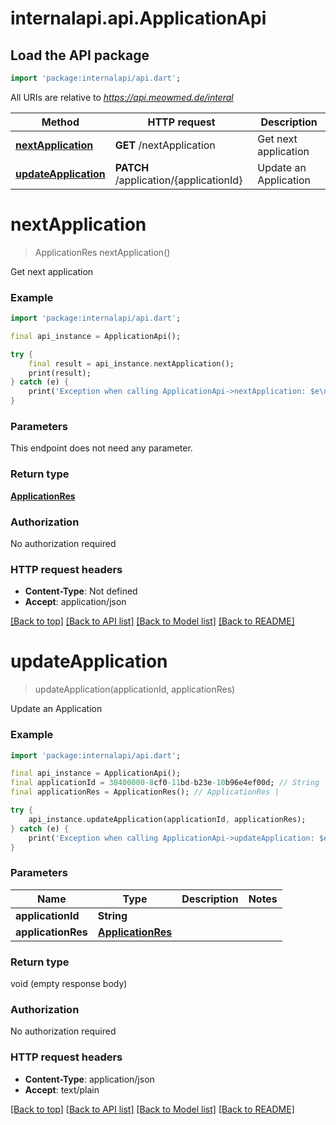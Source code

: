 # internalapi.api.ApplicationApi

## Load the API package
```dart
import 'package:internalapi/api.dart';
```

All URIs are relative to *https://api.meowmed.de/interal*

Method | HTTP request | Description
------------- | ------------- | -------------
[**nextApplication**](ApplicationApi.md#nextapplication) | **GET** /nextApplication | Get next application
[**updateApplication**](ApplicationApi.md#updateapplication) | **PATCH** /application/{applicationId} | Update an Application


# **nextApplication**
> ApplicationRes nextApplication()

Get next application

### Example
```dart
import 'package:internalapi/api.dart';

final api_instance = ApplicationApi();

try {
    final result = api_instance.nextApplication();
    print(result);
} catch (e) {
    print('Exception when calling ApplicationApi->nextApplication: $e\n');
}
```

### Parameters
This endpoint does not need any parameter.

### Return type

[**ApplicationRes**](ApplicationRes.md)

### Authorization

No authorization required

### HTTP request headers

 - **Content-Type**: Not defined
 - **Accept**: application/json

[[Back to top]](#) [[Back to API list]](../README.md#documentation-for-api-endpoints) [[Back to Model list]](../README.md#documentation-for-models) [[Back to README]](../README.md)

# **updateApplication**
> updateApplication(applicationId, applicationRes)

Update an Application

### Example
```dart
import 'package:internalapi/api.dart';

final api_instance = ApplicationApi();
final applicationId = 38400000-8cf0-11bd-b23e-10b96e4ef00d; // String | 
final applicationRes = ApplicationRes(); // ApplicationRes | 

try {
    api_instance.updateApplication(applicationId, applicationRes);
} catch (e) {
    print('Exception when calling ApplicationApi->updateApplication: $e\n');
}
```

### Parameters

Name | Type | Description  | Notes
------------- | ------------- | ------------- | -------------
 **applicationId** | **String**|  | 
 **applicationRes** | [**ApplicationRes**](ApplicationRes.md)|  | 

### Return type

void (empty response body)

### Authorization

No authorization required

### HTTP request headers

 - **Content-Type**: application/json
 - **Accept**: text/plain

[[Back to top]](#) [[Back to API list]](../README.md#documentation-for-api-endpoints) [[Back to Model list]](../README.md#documentation-for-models) [[Back to README]](../README.md)

